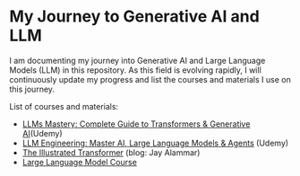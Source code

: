 # My Journey to Generative AI and LLM

I am documenting my journey into Generative AI and Large Language Models (LLM) in this repository. As this field is evolving rapidly, I will continuously update my progress and list the courses and materials I use on this journey.


List of courses and materials:
- [LLMs Mastery: Complete Guide to Transformers & Generative AI](https://www.udemy.com/course/llms-mastery-complete-guide-to-transformers-generative-ai/?couponCode=ST12MT122624)(Udemy)
- [LLM Engineering: Master AI, Large Language Models & Agents](https://www.udemy.com/course/llm-engineering-master-ai-and-large-language-models/) (Udemy)
- [The Illustrated Transformer](https://jalammar.github.io/illustrated-transformer) (blog: Jay Alammar)
- [Large Language Model Course](https://github.com/mlabonne/llm-course)
  
